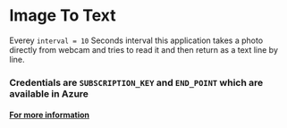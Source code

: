 # Image To Text
Everey ```interval = 10``` Seconds interval this application takes a photo directly from webcam and tries to read it and then return as a text line by line.

### Credentials are ```SUBSCRIPTION_KEY``` and ```END_POINT``` which are available in Azure
#### [For more information](https://azure.microsoft.com/en-us/services/cognitive-services/computer-vision/)

